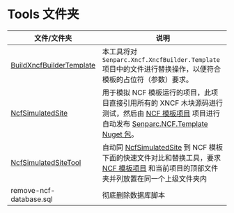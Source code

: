 # Tools 文件夹

文件/文件夹  |  说明
-------------|-------
[BuildXncfBuilderTemplate](BuildXncfBuilderTemplate)  |  本工具将对 ` Senparc.Xncf.XncfBuilder.Template` 项目中的文件进行替换操作，以便符合模板的占位符（参数）要求。
[NcfSimulatedSite](NcfSimulatedSite) | 用于模拟 NCF 模板运行的项目，此项目直接引用所有的 XNCF 木块源码进行测试，然后由 [NCF 模板项目](https://github.com/NeuCharFramework/NCF) 项目进行自动发布 [Senparc.NCF.Template Nuget 包](https://www.nuget.org/packages/Senparc.NCF.Template)。
[NcfSimulatedSiteTool](NcfSimulatedSiteTool) | 自动同 [NcfSimulatedSite](NcfSimulatedSite) 到 NCF 模板下面的快速文件对比和替换工具，要求 [NCF 模板项目](https://github.com/NeuCharFramework/NCF) 和当前项目的顶部文件夹并列放置在同一个上级文件夹内
remove-ncf-database.sql   |  彻底删除数据库脚本
